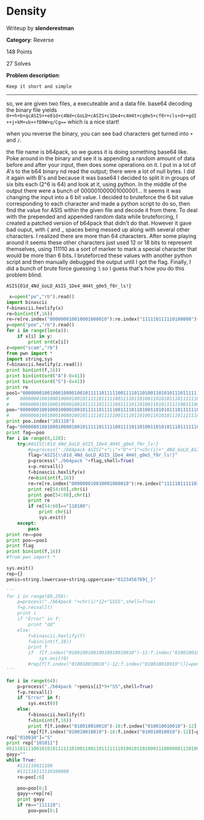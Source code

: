 # Density

Writeup by **slenderestman**

**Category**: Reverse

148 Points

27 Solves

**Problem description**:
```
Keep it short and simple
```
---

so, we are given two files, a executeable and a data file. base64 decoding the binary file yields `O++h+b+qcASIS++e01d+c4Nd+cGoLD+cASIS+c1De4+c4H4t+cg0e5+cf0r+cls+d++gdI++j+kM+vb++fD9W+q/Cg==` which is a nice start!

when you reverse the binary, you can see bad characters get turned into `+` and `/`.

the file name is b64pack, so we guess it is doing something base64 like.
Poke around in the binary and see it is appending a random amount of data before and after your input, then does some operations on it. I put in a lot of A's to the b64 binary nd read the output; there were a lot of null bytes.
I did it again with B's and because it was base64 I decided to split it in groups of six bits each (2^6 is 64) and look at it, using python.
In the middle of the output there were a bunch of 000001000001000001...
It seems it was changing the input into a 6 bit value.
I decided to bruteforce the 6 bit value corresponding to each character and made a python script to do so, then find the value for ASIS within the given file and decode it from there.
To deal with the prepended and appended random data while bruteforcing, I created a patched version of b64pack that didn't do that.
However it gave bad ouput, with { and _ spaces being messed up along with several other characters.
I realized there are more than 64 characters.
After some playing around it seems these other characters just used 12 or 18 bits to represent themselves, using 111110 as a sort of marker to mark a special character that would be more than 6 bits.
I bruteforced these values with another python script and then manually debugged the output until I got the flag.
Finally, I did a bunch of brute force guessing :\ so I guess that's how you do this problem blind.

`ASIS{01d_4Nd_GoLD_ASIS_1De4_4H4t_g0e5_f0r_ls!}`

```python
 x=open("pe","rb").read()
import binascii
f=binascii.hexlify(x)
re=bin(int(f,16))
re=re[re.index("000000010010001000010"):re.index("111110111110100000")+18]
y=open("pee","rb").read()
for i in range(len(x)):
    if x[i] in y:
        print ord(x[i])
z=open("scam","rb")
from pwn import *
import string,sys
f=binascii.hexlify(z.read())
print bin(int(f,16))
print bin(int(ord("A")-0x41))
print bin(int(ord("S")-0x41))
print re
poo1="000000010010001000010010111110111110011110110100110101011101111110011100111000001101011101111110011100000110101000001011000011111110011100000000010010001000010010111110011100110101000011011110111000111110011100111000000111111000101101111110011100100000110100011110111001111110011100011111110100101011111110011100100101101100111110011101111110111110100000"
#    000000010010001000010010111110111110011110110100110101011101111110011100111000001101011101111110011100000110101000001011000011111110011100000000010010001000010010111110011100110101000011011110111000111110011100111000000111111000101101111110011100100000110100011110111001111110011100011111110100101011111110011100100101101100111110011101111110111110100000
#    000000010010001000010010111110111110011110110100110101111110011100111000001101011101111110011100000110101000001011000011111110011100000000010010001000010010111110011100110101000011011110111000111110011100111000000111111000101101111110011100100000110100011110111001111110011100011111110100101011111110011100100101101100111110111110100000
poo="000000010010001000010010111110111110011110110100110101011101111110011100111000001101011101111110011100000110101000001011000011111110011100000000010010001000010010111110011100110101000011011110111000111110011100111000000111111000101101111110011100100000110100011110111001111110011100011111110100101011111110011100100101101100111110011101111110111110100000"
#    000000010010001000010010111110111110011110110100110101011101111110011100111000001101011101111110011100000110101000001011000011111110011100000000010010001000010010111110011100110101000011011110111000111110011100111000000111111000101101111110011100100000110100011110111001111110011100011111110100101011111110011100100101101100111110111110100000
print poo.index("101110")
fag="000000010010001000010010111110111110011110110100110101011101111110011100111000001101011101111110011100000110101000001011000011111110011100000000010010001000010010111110011100110101000011011110111000111110011100111000000111111000101101111110011100100000110100011110111001111110011100011111110100101011111110011100100101101100111110011101111110111110100000"
print fag==poo
for i in range(0,128):
    try:#ASIS{\01d_4Nd_GoLD_ASIS_1De4_4H4t_g0e5_f0r_ls!}
        #p=process("./b64pack ASIS{"+"\\"+"0"+"1"+chr(i)+"_4Nd_GoLD_ASIS_1De4_4H4t_g0e5_f0r_ls}",shell=True)#01111001111011010011010111
        flag="ASIS{\\01d_4Nd_GoLD_ASIS_1De4_4H4t_g0e5_f0r_ls!}"
        p=process("./b64pack "+flag,shell=True)
        x=p.recvall()
        f=binascii.hexlify(x)
        re=bin(int(f,16))
        re=re[re.index("000000010010001000010"):re.index("111110111110100000")+18]
        print re[54:60],chr(i)
        print poo[54:60],chr(i)
        print re
        if re[54:60]=="110100":
            print chr(i)
            sys.exit()
    except:
        pass
print re==poo
print poo==poo1
print flag
print bin(int(f,16))
#from pwn import *

sys.exit()
rep={}
penis=string.lowercase+string.uppercase+"0123456789{_}"

'''
for i in range(69,256):
    p=process("./b64pack "+chr(i)*12+"SSSS",shell=True)
    f=p.recvall()
    print i
    if "Error" in f:
        print "dd"
    else:
        f=binascii.hexlify(f)
        f=bin(int(f,16))
        print f
        if  f[f.index("010010010010010010010010")-12:f.index("010010010010010010010010")]=="111000000111":
            sys.exit(0)
        #rep[f[f.index("010010010010")-12:f.index("010010010010")]]=penis[i]
'''

for i in range(64):
    p=process("./b64pack "+penis[i]*9+"SS",shell=True)
    f=p.recvall()
    if "Error" in f:
        sys.exit(0)
    else:
        f=binascii.hexlify(f)
        f=bin(int(f,16))
        print f[f.index("010010010010")-18:f.index("010010010010")-12]
        rep[f[f.index("010010010010")-18:f.index("010010010010")-12]]=penis[i]
rep["010010"]="S"
print rep["101011"]
0b1110111100101010111111010011001101111111010010110100011100000011101001001001001001011111010010110010011110010110100011111111011111001101011001000001010
gayy=""
while True:
    #111110011100
    #111110111110100000
    re=poo[:6]

    poo=poo[6:]
    gayy+=rep[re]
    print gayy
    if re=="111110":
        poo=poo[6:]
```